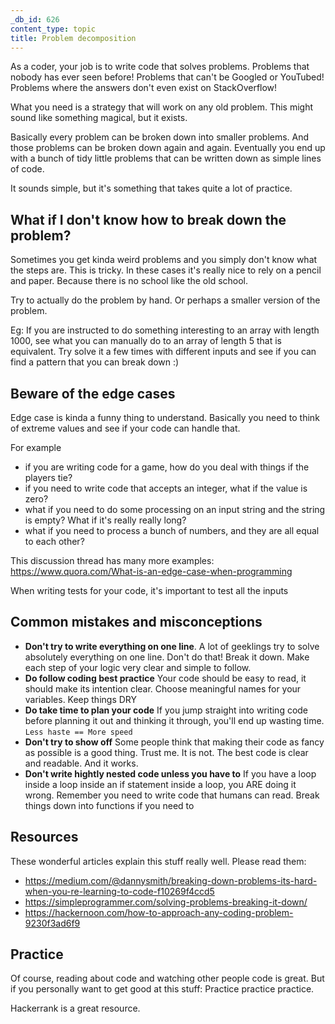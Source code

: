 ```yaml
---
_db_id: 626
content_type: topic
title: Problem decomposition
---
```


As a coder, your job is to write code that solves problems. Problems that nobody has ever seen before! Problems that can't be Googled or YouTubed! Problems where the answers don't even exist on StackOverflow!

What you need is a strategy that will work on any old problem. This might sound like something magical, but it exists.

Basically every problem can be broken down into smaller problems. And those problems can be broken down again and again. Eventually you end up with a bunch of tidy little problems that can be written down as simple lines of code.

It sounds simple, but it's something that takes quite a lot of practice.

## What if I don't know how to break down the problem?

Sometimes you get kinda weird problems and you simply don't know what the steps are. This is tricky. In these cases it's really nice to rely on a pencil and paper. Because there is no school like the old school.

Try to actually do the problem by hand. Or perhaps a smaller version of the problem.

Eg: If you are instructed to do something interesting to an array with length 1000, see what you can manually do to an array of length 5 that is equivalent. Try solve it a few times with different inputs and see if you can find a pattern that you can break down :)

## Beware of the edge cases

Edge case is kinda a funny thing to understand. Basically you need to think of extreme values and see if your code can handle that.

For example

- if you are writing code for a game, how do you deal with things if the players tie?
- if you need to write code that accepts an integer, what if the value is zero?
- what if you need to do some processing on an input string and the string is empty? What if it's really really long?
- what if you need to process a bunch of numbers, and they are all equal to each other?

This discussion thread has many more examples: https://www.quora.com/What-is-an-edge-case-when-programming

When writing tests for your code, it's important to test all the inputs

## Common mistakes and misconceptions

- **Don't try to write everything on one line**. A lot of geeklings try to solve absolutely everything on one line. Don't do that! Break it down. Make each step of your logic very clear and simple to follow.
- **Do follow coding best practice** Your code should be easy to read, it should make its intention clear. Choose meaningful names for your variables. Keep things DRY
- **Do take time to plan your code** If you jump straight into writing code before planning it out and thinking it through, you'll end up wasting time. `Less haste == More speed`
- **Don't try to show off** Some people think that making their code as fancy as possible is a good thing. Trust me. It is not. The best code is clear and readable. And it works.
- **Don't write hightly nested code unless you have to** If you have a loop inside a loop inside an if statement inside a loop, you ARE doing it wrong. Remember you need to write code that humans can read. Break things down into functions if you need to

## Resources

These wonderful articles explain this stuff really well. Please read them:

- https://medium.com/@dannysmith/breaking-down-problems-its-hard-when-you-re-learning-to-code-f10269f4ccd5
- https://simpleprogrammer.com/solving-problems-breaking-it-down/
- https://hackernoon.com/how-to-approach-any-coding-problem-9230f3ad6f9

## Practice

Of course, reading about code and watching other people code is great. But if you personally want to get good at this stuff: Practice practice practice.

Hackerrank is a great resource.